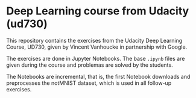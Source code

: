# Deep Learning course from Udacity (ud730)

This repository contains the exercises from the Udacity Deep Learning Course, UD730, given by Vincent Vanhoucke in partnership with Google.

The exercises are done in Jupyter Notebooks. The base `.ipynb` files are given during the course and problemas are solved by the students.

The Notebooks are incremental, that is, the first Notebook downloads and preprocesses the notMNIST dataset, which is used in all follow-up exercises.
